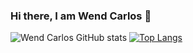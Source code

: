 ### Hi there, I am Wend Carlos 👋


![Wend Carlos GitHub stats](https://github-readme-stats.vercel.app/api?username=W-Carlos&show_icons=true&theme=tokyonight) [![Top Langs](https://github-readme-stats.vercel.app/api/top-langs/?username=W-Carlos)](https://github.com/W-Carlos/github-readme-stats)



<!--
**W-Carlos/W-Carlos** is a ✨ _special_ ✨ repository because its `README.md` (this file) appears on your GitHub profile.

Here are some ideas to get you started:

- 🔭 I’m currently working on ...
- 🌱 I’m currently learning ...
- 👯 I’m looking to collaborate on ...
- 🤔 I’m looking for help with ...
- 💬 Ask me about ...
- 📫 How to reach me: ...
- 😄 Pronouns: ...
- ⚡ Fun fact: ...
-->
